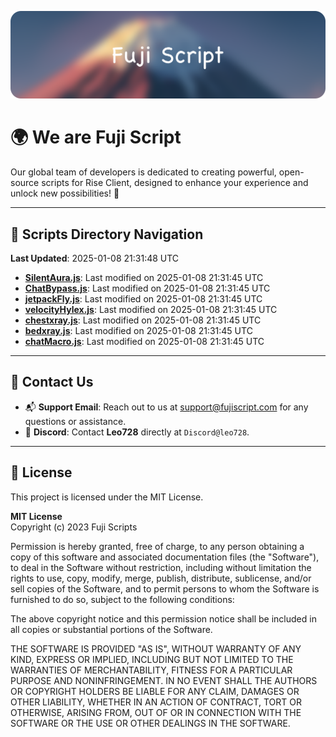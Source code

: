 ![Banner](.github/b.webp)

# 🌍 **We are Fuji Script**

Our global team of developers is dedicated to creating powerful, open-source scripts for Rise Client, designed to enhance your experience and unlock new possibilities! 🌟

---
<!-- SCRIPTS_NAVIGATION_START -->
## 📂 **Scripts Directory Navigation**

**Last Updated**: 2025-01-08 21:31:48 UTC

- **[SilentAura.js](scripts/SilentAura.js)**: Last modified on 2025-01-08 21:31:45 UTC
- **[ChatBypass.js](scripts/ChatBypass.js)**: Last modified on 2025-01-08 21:31:45 UTC
- **[jetpackFly.js](scripts/jetpackFly.js)**: Last modified on 2025-01-08 21:31:45 UTC
- **[velocityHylex.js](scripts/velocityHylex.js)**: Last modified on 2025-01-08 21:31:45 UTC
- **[chestxray.js](scripts/chestxray.js)**: Last modified on 2025-01-08 21:31:45 UTC
- **[bedxray.js](scripts/bedxray.js)**: Last modified on 2025-01-08 21:31:45 UTC
- **[chatMacro.js](scripts/chatMacro.js)**: Last modified on 2025-01-08 21:31:45 UTC

<!-- SCRIPTS_NAVIGATION_END -->

---

## 💬 **Contact Us**  
- 📬 **Support Email**: Reach out to us at [support@fujiscript.com](mailto:support@fujiscript.com) for any questions or assistance.  
- 💬 **Discord**: Contact **Leo728** directly at `Discord@leo728`.

---

## 📜 **License**

This project is licensed under the MIT License.  

**MIT License**  
Copyright (c) 2023 Fuji Scripts  

Permission is hereby granted, free of charge, to any person obtaining a copy of this software and associated documentation files (the "Software"), to deal in the Software without restriction, including without limitation the rights to use, copy, modify, merge, publish, distribute, sublicense, and/or sell copies of the Software, and to permit persons to whom the Software is furnished to do so, subject to the following conditions:  

The above copyright notice and this permission notice shall be included in all copies or substantial portions of the Software.  

THE SOFTWARE IS PROVIDED "AS IS", WITHOUT WARRANTY OF ANY KIND, EXPRESS OR IMPLIED, INCLUDING BUT NOT LIMITED TO THE WARRANTIES OF MERCHANTABILITY, FITNESS FOR A PARTICULAR PURPOSE AND NONINFRINGEMENT. IN NO EVENT SHALL THE AUTHORS OR COPYRIGHT HOLDERS BE LIABLE FOR ANY CLAIM, DAMAGES OR OTHER LIABILITY, WHETHER IN AN ACTION OF CONTRACT, TORT OR OTHERWISE, ARISING FROM, OUT OF OR IN CONNECTION WITH THE SOFTWARE OR THE USE OR OTHER DEALINGS IN THE SOFTWARE.  
